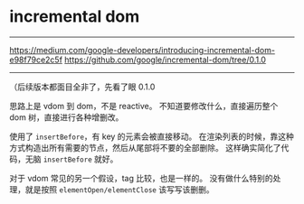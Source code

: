 # incremental dom

---

https://medium.com/google-developers/introducing-incremental-dom-e98f79ce2c5f
https://github.com/google/incremental-dom/tree/0.1.0

---

（后续版本都面目全非了，先看了眼 0.1.0

思路上是 vdom 到 dom，不是 reactive。
不知道要修改什么，直接遍历整个 dom 树，直接进行各种增删改。

使用了 `insertBefore`，有 key 的元素会被直接移动。
在渲染列表的时候，靠这种方式构造出所有需要的节点，然后从尾部将不要的全部删除。
这样确实简化了代码，无脑 `insertBefore` 就好。

对于 vdom 常见的另一个假设，tag 比较，也是一样的。
没有做什么特别的处理，就是按照 `elementOpen/elementClose` 该写写该删删。
